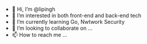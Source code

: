 - 👋 Hi, I’m @lipingh
- 👀 I’m interested in both front-end and back-end tech
- 🌱 I’m currently learning Go, Nwtwork Security
- 💞️ I’m looking to collaborate on ...
- 📫 How to reach me ...

<!---
lipingh/lipingh is a ✨ special ✨ repository because its `README.md` (this file) appears on your GitHub profile.
You can click the Preview link to take a look at your changes.
--->
